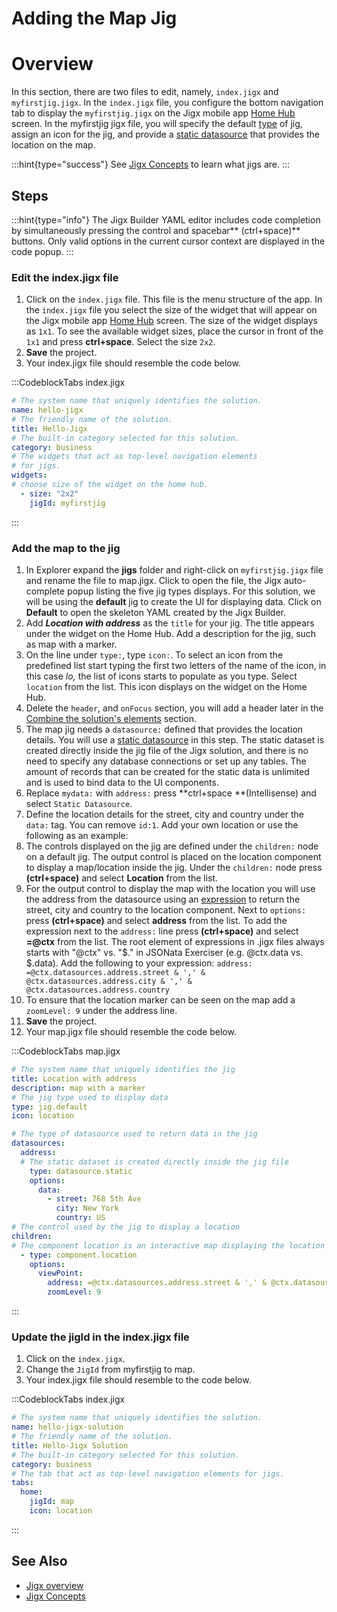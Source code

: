 # Adding the Map Jig

# Overview

In this section, there are two files to edit, namely, `index.jigx` and `myfirstjig.jigx`. In the `index.jigx` file, you configure the bottom navigation tab to display the `myfirstjig.jigx` on the Jigx mobile app [Home Hub](<./../../../Building Apps with Jigx/UI/Home Hub.md>) screen. In the myfirstjig jigx file, you will specify the default [type]() of jig, assign an icon for the jig, and provide a [static datasource]() that provides the location on the map.

:::hint{type="success"}
See [Jigx Concepts](<./../../../Understanding the basics/Jigx Concepts.md>) to learn what jigs are.
:::

## Steps

:::hint{type="info"}
The Jigx Builder YAML editor includes code completion by simultaneously pressing the control and spacebar** (ctrl+space)** buttons. Only valid options in the current cursor context are displayed in the code popup.
:::

### Edit the index.jigx file

1. Click on the `index.jigx` file. This file is the menu structure of the app. In the `index.jigx` file you select the size of the widget that will appear on the Jigx mobile app [Home Hub](<./../../../Building Apps with Jigx/UI/Home Hub.md>) screen. The size of the widget displays as `1x1`. To see the available widget sizes, place the cursor in front of the `1x1` and press **ctrl+space**. Select the size `2x2`.
2. **Save** the project.
3. Your index.jigx file should resemble the code below.

:::CodeblockTabs
index.jigx

```yaml
# The system name that uniquely identifies the solution.
name: hello-jigx
# The friendly name of the solution.
title: Hello-Jigx
# The built-in category selected for this solution.
category: business
# The widgets that act as top-level navigation elements
# for jigs.
widgets:
# choose size of the widget on the home hub.
  - size: "2x2" 
    jigId: myfirstjig
```
:::

### Add the map to the jig

1. In Explorer expand the **jigs** folder and right-click on `myfirstjig.jigx` file and rename the file to map.jigx. Click to open the file, the Jigx auto-complete popup listing the five jig types displays. For this solution, we will be using the **default** jig to create the UI for displaying data. Click on **Default** to open the skeleton YAML created by the Jigx Builder.
2. Add ***Location with address*** as the `title` for your jig. The title appears under the widget on the Home Hub. Add a description for the jig, such as map with a marker.
3. On the line under `type:`, type `icon:`. To select an icon from the predefined list start typing the first two letters of the name of the icon, in this case *lo,* the list of icons starts to populate as you type. Select `location` from the list. This icon displays on the widget on the Home Hub.
4. Delete the `header`, and `onFocus` section, you will add a header later in the [Combine the solution's elements](<./../Combine the solution_s elements.md>) section.
5. The map jig needs a `datasource:` defined that provides the location details. You will use a [static datasource]() in this step. The static dataset is created directly inside the jig file of the Jigx solution, and there is no need to specify any database connections or set up any tables. The amount of records that can be created for the static data is unlimited and is used to bind data to the UI components.
6. Replace `mydata:` with `address:` press **ctrl+space **(Intellisense) and select `Static Datasource`.
7. Define the location details for the street, city and country under the
   `data:`
   tag. You can remove `id:1`. Add your own location or use the following as an example:
8. The controls displayed on the jig are defined under the `children:` node on a default jig. The output control is placed on the location component to display a map/location inside the jig. Under the `children:` node press **(ctrl+space)** and select **Location** from the list.
9. For the output control to display the map with the location you will use the address from the datasource using an [expression](<./../../../Building Apps with Jigx/Logic/Expressions.md>) to return the street, city and country to the location component. Next to `options:` press **(ctrl+space)** and select **address** from the list.
   To add the expression next to the `address:` line press **(ctrl+space)** and select **=@ctx** from the list. The root element of expressions in .jigx files always starts with "@ctx" vs. "$." in JSONata Exerciser (e.g. @ctx.data vs. $.data). Add the following to your expression:       `address: =@ctx.datasources.address.street & ',' & @ctx.datasources.address.city & ',' & @ctx.datasources.address.country`
10. To ensure that the location marker can be seen on the map add a `zoomLevel: 9` under the address line.
11. **Save** the project.
12. Your map.jigx file should resemble the code below.

:::CodeblockTabs
map.jigx

```yaml
# The system name that uniquely identifies the jig
title: Location with address
description: map with a marker
# The jig type used to display data
type: jig.default
icon: location

# The type of datasource used to return data in the jig
datasources:
  address: 
  # The static dataset is created directly inside the jig file
    type: datasource.static
    options:
      data:
        - street: 768 5th Ave
          city: New York
          country: US
# The control used by the jig to display a location          
children:
# The component location is an interactive map displaying the location using the address
  - type: component.location
    options:
      viewPoint:
        address: =@ctx.datasources.address.street & ',' & @ctx.datasources.address.city & ',' & @ctx.datasources.address.country
        zoomLevel: 9
```
:::

### Update the jigId in the index.jigx file&#x20;

1. Click on the `index.jigx`.
2. Change the `JigId` from myfirstjig to map.
3. Your index.jigx file should resemble to the code below.

:::CodeblockTabs
index.jigx

```yaml
# The system name that uniquely identifies the solution.
name: hello-jigx-solution
# The friendly name of the solution.
title: Hello-Jigx Solution
# The built-in category selected for this solution.
category: business
# The tab that act as top-level navigation elements for jigs.
tabs:
  home:
    jigId: map   
    icon: location
```
:::

## See Also

- [Jigx overview]()
- [Jigx Concepts]()

